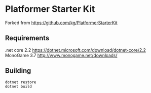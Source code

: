 # Platformer Starter Kit 

Forked from https://github.com/kg/PlatformerStarterKit

## Requirements
.net core 2.2 https://dotnet.microsoft.com/download/dotnet-core/2.2
MonoGame 3.7 http://www.monogame.net/downloads/

## Building
``` bash
dotnet restore
dotnet build
```

